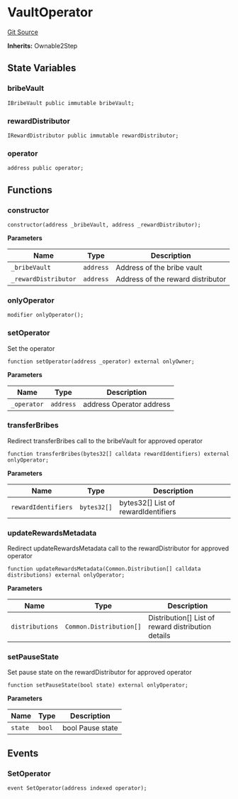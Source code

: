 # VaultOperator
[Git Source](https://github.com/redacted-cartel/hidden-hand-contracts/blob/0eba12837f1598e3ade9a3211813a72a1e056947/contracts/VaultOperator.sol)

**Inherits:**
Ownable2Step


## State Variables
### bribeVault

```solidity
IBribeVault public immutable bribeVault;
```


### rewardDistributor

```solidity
IRewardDistributor public immutable rewardDistributor;
```


### operator

```solidity
address public operator;
```


## Functions
### constructor


```solidity
constructor(address _bribeVault, address _rewardDistributor);
```
**Parameters**

|Name|Type|Description|
|----|----|-----------|
|`_bribeVault`|`address`|        Address of the bribe vault|
|`_rewardDistributor`|`address`| Address of the reward distributor|


### onlyOperator


```solidity
modifier onlyOperator();
```

### setOperator

Set the operator


```solidity
function setOperator(address _operator) external onlyOwner;
```
**Parameters**

|Name|Type|Description|
|----|----|-----------|
|`_operator`|`address`| address  Operator address|


### transferBribes

Redirect transferBribes call to the bribeVault for approved operator


```solidity
function transferBribes(bytes32[] calldata rewardIdentifiers) external onlyOperator;
```
**Parameters**

|Name|Type|Description|
|----|----|-----------|
|`rewardIdentifiers`|`bytes32[]`| bytes32[]  List of rewardIdentifiers|


### updateRewardsMetadata

Redirect updateRewardsMetadata call to the rewardDistributor for approved operator


```solidity
function updateRewardsMetadata(Common.Distribution[] calldata distributions) external onlyOperator;
```
**Parameters**

|Name|Type|Description|
|----|----|-----------|
|`distributions`|`Common.Distribution[]`| Distribution[]  List of reward distribution details|


### setPauseState

Set pause state on the rewardDistributor for approved operator


```solidity
function setPauseState(bool state) external onlyOperator;
```
**Parameters**

|Name|Type|Description|
|----|----|-----------|
|`state`|`bool`| bool  Pause state|


## Events
### SetOperator

```solidity
event SetOperator(address indexed operator);
```

